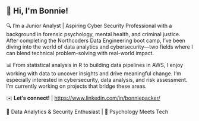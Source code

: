 ## 👋 Hi, I'm Bonnie!

🔍  I’m a Junior Analyst | Aspiring Cyber Security Professional with a background in forensic psychology, mental health, and criminal justice. After completing the Northcoders Data Engineering boot camp, I’ve been diving into the world of data analytics and cybersecurity—two fields where I can blend technical problem-solving with real-world impact.

📊  From statistical analysis in R to building data pipelines in AWS, I enjoy working with data to uncover insights and drive meaningful change. I’m especially interested in cybersecurity, data analysis, and risk assessment. I’m currently working on projects that bridge these areas.


✉️ **Let’s connect!** | https://www.linkedin.com/in/bonniepacker/


🚀 Data Analytics & Security Enthusiast |  🧩 Psychology Meets Tech
